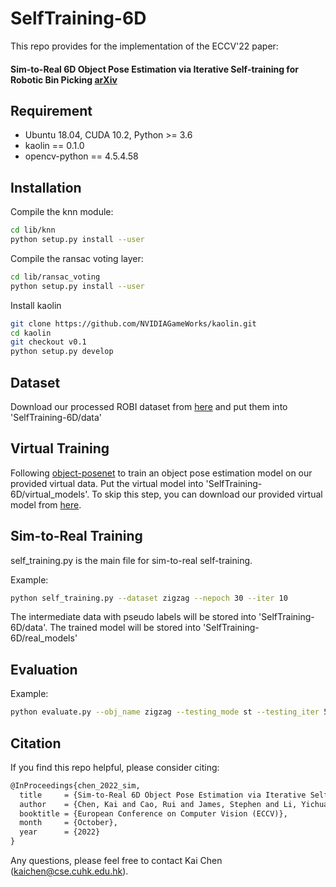 # SelfTraining-6D

This repo provides for the implementation of the ECCV'22 paper:

#### Sim-to-Real 6D Object Pose Estimation via Iterative Self-training for Robotic Bin Picking [arXiv](https://arxiv.org/pdf/2204.07049.pdf)

## Requirement

- Ubuntu 18.04, CUDA 10.2, Python >= 3.6
- kaolin == 0.1.0
- opencv-python == 4.5.4.58

## Installation

Compile the knn module:
```bash
cd lib/knn
python setup.py install --user
```

Compile the ransac voting layer:
```bash
cd lib/ransac_voting
python setup.py install --user
```

Install kaolin
```bash
git clone https://github.com/NVIDIAGameWorks/kaolin.git
cd kaolin
git checkout v0.1
python setup.py develop
```
## Dataset
Download our processed ROBI dataset from [here](https://mycuhk-my.sharepoint.com/:f:/g/personal/1155156867_link_cuhk_edu_hk/ErXAn877Pf5Il30MgnQsdhsBWpKD5UL-Z3jV5JWdRL__kQ?e=9jbajM) and put them into 'SelfTraining-6D/data'

## Virtual Training
Following [object-posenet](https://github.com/mentian/object-posenet) to train an object pose estimation model on our provided virtual data. Put the virtual model into 'SelfTraining-6D/virtual_models'. To skip this step, you can download our provided virtual model from [here](https://mycuhk-my.sharepoint.com/:u:/g/personal/1155156867_link_cuhk_edu_hk/EX-SKk8LTWZGpsdYAhlS1vEBMn-vVIQBq7wJFI4y8wBvxw?e=8Qtzau).

## Sim-to-Real Training
self_training.py is the main file for sim-to-real self-training.

Example:
```bash
python self_training.py --dataset zigzag --nepoch 30 --iter 10
```
The intermediate data with pseudo labels will be stored into 'SelfTraining-6D/data'. The trained model will be stored into 'SelfTraining-6D/real_models'

## Evaluation
Example:
```bash
python evaluate.py --obj_name zigzag --testing_mode st --testing_iter 5
```



## Citation
If you find this repo helpful, please consider citing:
```latex
@InProceedings{chen_2022_sim,
  title     = {Sim-to-Real 6D Object Pose Estimation via Iterative Self-training for Robotic Bin Picking},
  author    = {Chen, Kai and Cao, Rui and James, Stephen and Li, Yichuan and Liu, Yun-Hui and Abbeel, Pieter and Dou, Qi},
  booktitle = {European Conference on Computer Vision (ECCV)},
  month     = {October},
  year      = {2022}
}
```
Any questions, please feel free to contact Kai Chen (kaichen@cse.cuhk.edu.hk).
